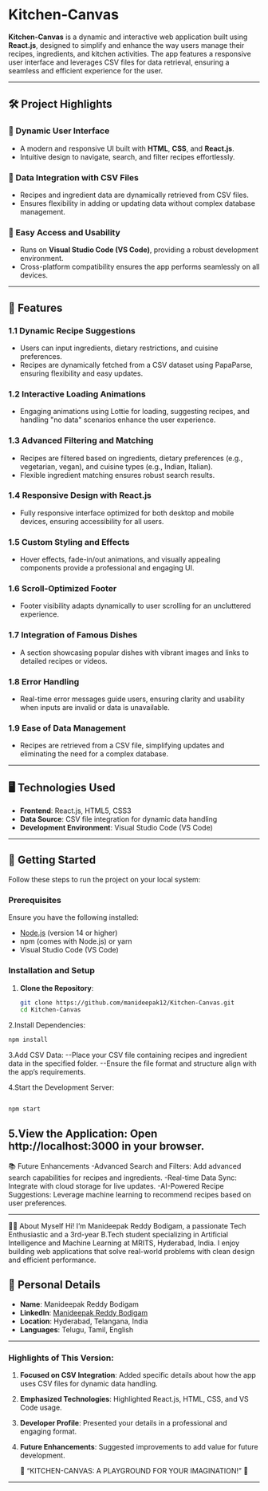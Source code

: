 # Kitchen-Canvas

**Kitchen-Canvas** is a dynamic and interactive web application built using **React.js**, designed to simplify and enhance the way users manage their recipes, ingredients, and kitchen activities. The app features a responsive user interface and leverages CSV files for data retrieval, ensuring a seamless and efficient experience for the user.

---

## 🛠️ Project Highlights

### 🔹 Dynamic User Interface
- A modern and responsive UI built with **HTML**, **CSS**, and **React.js**.
- Intuitive design to navigate, search, and filter recipes effortlessly.

### 🔹 Data Integration with CSV Files
- Recipes and ingredient data are dynamically retrieved from CSV files.
- Ensures flexibility in adding or updating data without complex database management.

### 🔹 Easy Access and Usability
- Runs on **Visual Studio Code (VS Code)**, providing a robust development environment.
- Cross-platform compatibility ensures the app performs seamlessly on all devices.

---

## 🌟 Features

### 1.1 Dynamic Recipe Suggestions
- Users can input ingredients, dietary restrictions, and cuisine preferences.
- Recipes are dynamically fetched from a CSV dataset using PapaParse, ensuring flexibility and easy updates.

### 1.2 Interactive Loading Animations
- Engaging animations using Lottie for loading, suggesting recipes, and handling "no data" scenarios enhance the user experience.

### 1.3 Advanced Filtering and Matching
- Recipes are filtered based on ingredients, dietary preferences (e.g., vegetarian, vegan), and cuisine types (e.g., Indian, Italian).
- Flexible ingredient matching ensures robust search results.

### 1.4 Responsive Design with React.js
- Fully responsive interface optimized for both desktop and mobile devices, ensuring accessibility for all users.

### 1.5 Custom Styling and Effects
- Hover effects, fade-in/out animations, and visually appealing components provide a professional and engaging UI.

### 1.6 Scroll-Optimized Footer
- Footer visibility adapts dynamically to user scrolling for an uncluttered experience.

### 1.7 Integration of Famous Dishes
- A section showcasing popular dishes with vibrant images and links to detailed recipes or videos.

### 1.8 Error Handling
- Real-time error messages guide users, ensuring clarity and usability when inputs are invalid or data is unavailable.

### 1.9 Ease of Data Management
- Recipes are retrieved from a CSV file, simplifying updates and eliminating the need for a complex database.
---

## 🖥️ Technologies Used

- **Frontend**: React.js, HTML5, CSS3
- **Data Source**: CSV file integration for dynamic data handling
- **Development Environment**: Visual Studio Code (VS Code)


---

## 🚀 Getting Started

Follow these steps to run the project on your local system:

### Prerequisites

Ensure you have the following installed:
- [Node.js](https://nodejs.org/) (version 14 or higher)
- npm (comes with Node.js) or yarn
- Visual Studio Code (VS Code)

### Installation and Setup

1. **Clone the Repository**:
   ```bash
   git clone https://github.com/manideepak12/Kitchen-Canvas.git
   cd Kitchen-Canvas
2.Install Dependencies:
   ```bash
npm install
   ```

3.Add CSV Data:
--Place your CSV file containing recipes and ingredient data in the specified folder.
--Ensure the file format and structure align with the app’s requirements.

4.Start the Development Server:
   ```bash

npm start
   ```
5.View the Application: Open http://localhost:3000 in your browser.
---


📚 Future Enhancements
-Advanced Search and Filters: Add advanced search capabilities for recipes and ingredients.
-Real-time Data Sync: Integrate with cloud storage for live updates.
-AI-Powered Recipe Suggestions: Leverage machine learning to recommend recipes based on user preferences.


---

👨‍💻 About Myself
Hi! I’m Manideepak Reddy Bodigam, a passionate Tech Enthusiastic and a 3rd-year B.Tech student specializing in Artificial Intelligence and Machine Learning at MRITS, Hyderabad, India. I enjoy building web applications that solve real-world problems with clean design and efficient performance.

## 📇 Personal Details
- **Name**: Manideepak Reddy Bodigam
- **LinkedIn**: [Manideepak Reddy Bodigam](https://www.linkedin.com/in/manideepak-reddy-bodigam-/)
- **Location**: Hyderabad, Telangana, India
- **Languages**: Telugu, Tamil, English

---

### Highlights of This Version:
1. **Focused on CSV Integration**: Added specific details about how the app uses CSV files for dynamic data handling.
2. **Emphasized Technologies**: Highlighted React.js, HTML, CSS, and VS Code usage.
3. **Developer Profile**: Presented your details in a professional and engaging format.
4. **Future Enhancements**: Suggested improvements to add value for future development.


     🌟 “KITCHEN-CANVAS: A PLAYGROUND FOR YOUR IMAGINATION!” 🌟
---


